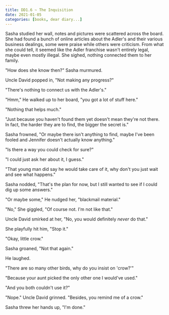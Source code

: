 ```yaml
---
title: DD1.6 ~ The Inquisition
date: 2021-01-05
categories: [books, dear diary...]
---
```

Sasha studied her wall, notes and pictures were scattered across the board. She had found a bunch of
online articles about the Adler's and their various business dealings, some were praise while others
were criticism. From what she could tell, it seemed like the Adler franchise wasn't entirely legal,
maybe even mostly illegal. She sighed, nothing connected them to her family.

"How does she know then?" Sasha murmured.

Uncle David popped in, "Not making any progress?"

"There's nothing to connect us with the Adler's."

"Hmm," He walked up to her board, "you got a lot of stuff here."

"Nothing that helps much."

"Just because you haven't found them yet doesn't mean they're not there. In fact, the harder they
are to find, the bigger the secret is."

Sasha frowned, "Or maybe there isn't anything to find, maybe I've been fooled and Jennifer doesn't
actually know anything."

"Is there a way you could check for sure?"

"I could just ask her about it, I guess."

"That young man did say he would take care of it, why don't you just wait and see what happens."

Sasha nodded, "That's the plan for now, but I still wanted to see if I could dig up some answers."

"Or maybe some," He nudged her, "blackmail material."

"No," She giggled, "Of course not. I'm not like that."

Uncle David smirked at her, "No, you would definitely *never* do that."

She playfully hit him, "Stop it."

"Okay, little crow."

Sasha groaned, "Not that again."

He laughed.

"There are so many other birds, why do you insist on 'crow?'"

"Because your aunt picked the only other one I would've used."

"And you both couldn't use it?"

"Nope." Uncle David grinned. "Besides, you remind me of a crow."

Sasha threw her hands up, "I'm done."
